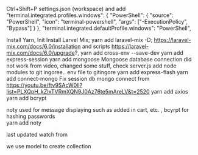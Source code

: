 Ctrl+Shift+P
settings.json (workspace) and add
    "terminal.integrated.profiles.windows": {
    "PowerShell": {
        "source": "PowerShell",
        "icon": "terminal-powershell",
        "args": ["-ExecutionPolicy", "Bypass"]
    }
    },
    "terminal.integrated.defaultProfile.windows": "PowerShell",

Install Yarn, Init
Install Larvel Mix; yarn add laravel-mix -D; https://laravel-mix.com/docs/6.0/installation and scripts https://laravel-mix.com/docs/6.0/upgrade?, yarn add cross-env --save-dev
yarn add express-session
yarn add mongoose
Mongoose database connection did not work from video, changed some stuff, check server.js 
add node modules to git ingoree.. 
env file to gitingore
yarn add express-flash
yarn add connect-mongo
Fix session db mongo connect from https://youtu.be/ftv9SAcW0lI?list=PLXQpH_kZIxTVRmXQN9J0Az76te5mAreLV&t=2520
yarn add axios
yarn add bcrypt

noty used for message displaying such as added in cart, etc. , bcyrpt for hashing passwords  
yarn add noty
<!-- yarn watch is for continiously compiling app.js and app.scss into public which is for laravel mix so ig we have to keep that open in a terminal -->
<!-- and yarn dev is the one which is nodemon types -->
<!-- both these are readable from package json so cool.  -->

<!-- TODO https://youtu.be/ftv9SAcW0lI?list=PLXQpH_kZIxTVRmXQN9J0Az76te5mAreLV&t=3452
for delete added items in cart. 
 -->

 last updated watch from 


 we use model to create collection